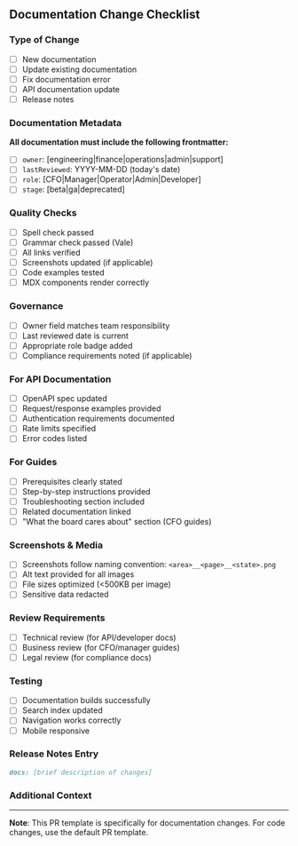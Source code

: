 ## Documentation Change Checklist

### Type of Change
- [ ] New documentation
- [ ] Update existing documentation
- [ ] Fix documentation error
- [ ] API documentation update
- [ ] Release notes

### Documentation Metadata
**All documentation must include the following frontmatter:**

- [ ] `owner`: [engineering|finance|operations|admin|support]
- [ ] `lastReviewed`: YYYY-MM-DD (today's date)
- [ ] `role`: [CFO|Manager|Operator|Admin|Developer]
- [ ] `stage`: [beta|ga|deprecated]

### Quality Checks
- [ ] Spell check passed
- [ ] Grammar check passed (Vale)
- [ ] All links verified
- [ ] Screenshots updated (if applicable)
- [ ] Code examples tested
- [ ] MDX components render correctly

### Governance
- [ ] Owner field matches team responsibility
- [ ] Last reviewed date is current
- [ ] Appropriate role badge added
- [ ] Compliance requirements noted (if applicable)

### For API Documentation
- [ ] OpenAPI spec updated
- [ ] Request/response examples provided
- [ ] Authentication requirements documented
- [ ] Rate limits specified
- [ ] Error codes listed

### For Guides
- [ ] Prerequisites clearly stated
- [ ] Step-by-step instructions provided
- [ ] Troubleshooting section included
- [ ] Related documentation linked
- [ ] "What the board cares about" section (CFO guides)

### Screenshots & Media
- [ ] Screenshots follow naming convention: `<area>__<page>__<state>.png`
- [ ] Alt text provided for all images
- [ ] File sizes optimized (<500KB per image)
- [ ] Sensitive data redacted

### Review Requirements
- [ ] Technical review (for API/developer docs)
- [ ] Business review (for CFO/manager guides)
- [ ] Legal review (for compliance docs)

### Testing
- [ ] Documentation builds successfully
- [ ] Search index updated
- [ ] Navigation works correctly
- [ ] Mobile responsive

### Release Notes Entry
```markdown
docs: [brief description of changes]
```

### Additional Context
<!-- Add any additional context about the documentation changes here -->

---

**Note**: This PR template is specifically for documentation changes. For code changes, use the default PR template.